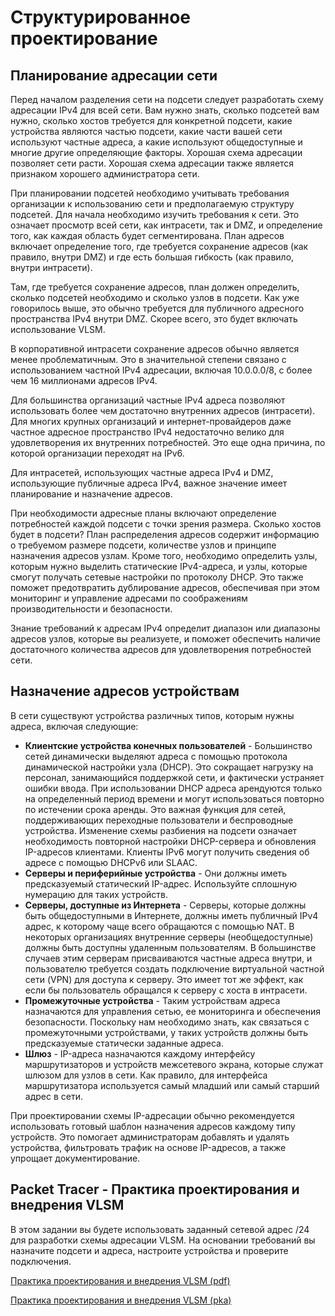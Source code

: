 # Структурированное проектирование

<!-- 11.9.1 -->
## Планирование адресации сети

Перед началом разделения сети на  подсети следует разработать схему адресации IPv4 для всей сети. Вам нужно знать, сколько подсетей вам нужно, сколько хостов требуется для конкретной подсети, какие устройства являются частью подсети, какие части вашей сети используют частные адреса, а какие используют общедоступные и многие другие определяющие факторы. Хорошая схема адресации позволяет сети расти. Хорошая схема адресации также является признаком хорошего администратора сети.

При планировании подсетей необходимо учитывать требования организации к использованию сети и предполагаемую структуру подсетей. Для начала необходимо изучить требования к сети. Это означает просмотр всей сети, как интрасети, так и DMZ, и определение того, как каждая область будет сегментирована. План адресов включает определение того, где требуется сохранение адресов (как правило, внутри DMZ) и где есть большая гибкость (как правило, внутри интрасети).

Там, где требуется сохранение адресов, план должен определить, сколько подсетей необходимо и сколько узлов в подсети. Как уже говорилось выше, это обычно требуется для публичного адресного пространства IPv4 внутри DMZ. Скорее всего, это будет включать использование VLSM.

В корпоративной интрасети сохранение адресов обычно является менее проблематичным. Это в значительной степени связано с использованием частной IPv4 адресации, включая 10.0.0.0/8, с более чем 16 миллионами адресов IPv4.

Для большинства организаций частные IPv4 адреса позволяют использовать более чем достаточно внутренних адресов (интрасети). Для многих крупных организаций и интернет-провайдеров даже частное адресное пространство IPv4 недостаточно велико для удовлетворения их внутренних потребностей. Это еще одна причина, по которой организации переходят на IPv6.

Для интрасетей, использующих частные адреса IPv4 и DMZ, использующие публичные адреса IPv4, важное значение имеет планирование и назначение адресов.

При необходимости адресные планы включают определение потребностей каждой подсети с точки зрения размера. Сколько хостов будет в подсети? План распределения адресов содержит информацию о требуемом размере подсети, количестве узлов и принципе назначения адресов узлам. Кроме того, необходимо определить узлы, которым нужно выделить статические IPv4-адреса, и узлы, которые смогут получать сетевые настройки по протоколу DHCP. Это также поможет предотвратить дублирование адресов, обеспечивая при этом мониторинг и управление адресами по соображениям производительности и безопасности.

Знание требований к адресам IPv4 определит диапазон или диапазоны адресов узлов, которые вы реализуете, и поможет обеспечить наличие достаточного количества адресов для удовлетворения потребностей сети.

<!-- 11.9.2 -->
## Назначение адресов устройствам

В сети существуют устройства различных типов, которым нужны адреса, включая следующие:

* **Клиентские устройства конечных пользователей**  - Большинство сетей динамически выделяют адреса с помощью протокола динамической настройки узла (DHCP). Это сокращает нагрузку на персонал, занимающийся поддержкой сети, и фактически устраняет ошибки ввода. При использовании DHCP адреса арендуются только на определенный период времени и могут использоваться повторно по истечении срока аренды. Это важная функция для сетей, поддерживающих переходные пользователи и беспроводные устройства. Изменение схемы разбиения на подсети означает необходимость повторной настройки DHCP-сервера и обновления IP-адресов клиентами. Клиенты IPv6 могут получить сведения об адресе с помощью DHCPv6 или SLAAC.
* **Серверы и периферийные устройства**  - Они должны иметь предсказуемый статический IP-адрес. Используйте сплошную нумерацию для таких устройств.
* **Серверы, доступные из Интернета** - Серверы, которые должны быть общедоступными в Интернете, должны иметь публичный IPv4 адрес, к которому чаще всего обращаются с помощью NAT. В некоторых организациях внутренние серверы (необщедоступные) должны быть доступны удаленным пользователям. В большинстве случаев этим серверам присваиваются частные адреса внутри, и пользователю требуется создать подключение виртуальной частной сети (VPN) для доступа к серверу. Это имеет тот же эффект, как если бы пользователь обращался к серверу с хоста в интрасети.
* **Промежуточные устройства**  - Таким устройствам адреса назначаются для управления сетью, ее мониторинга и обеспечения безопасности. Поскольку нам необходимо знать, как связаться с промежуточными устройствами, у таких устройств должны быть предсказуемые статически заданные адреса.
* **Шлюз**  - IP-адреса назначаются каждому интерфейсу маршрутизаторов и устройств межсетевого экрана, которые служат шлюзом для узлов в сети. Как правило, для интерфейса маршрутизатора используется самый младший или самый старший адрес в сети.

При проектировании схемы IP-адресации обычно рекомендуется использовать готовый шаблон назначения адресов каждому типу устройств. Это помогает администраторам добавлять и удалять устройства, фильтровать трафик на основе IP-адресов, а также упрощает документирование.

<!-- 11.9.3 -->
## Packet Tracer - Практика проектирования и внедрения VLSM

В этом задании вы будете использовать заданный сетевой адрес /24 для разработки схемы адресации VLSM. На основании требований вы назначите подсети и адреса, настроите устройства и проверите подключения.

[Практика проектирования и внедрения VLSM (pdf)](./assets/11.9.3-packet-tracer---vlsm-design-and-implementation-practice.pdf)

[Практика проектирования и внедрения VLSM (pka)](./assets/11.9.3-packet-tracer---vlsm-design-and-implementation-practice.pka)

